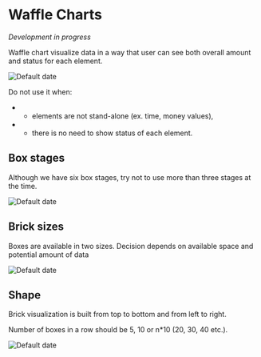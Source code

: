 # Waffle Charts
*Development in progress*

Waffle chart visualize data in a way that user can see both overall amount and status for each element.

![Default date](src/style/assets/wafchar1.jpg)

Do not use it when:
- - elements are not stand-alone (ex. time, money values),
- - there is no need to show status of each element.


## Box stages
Although we have six box stages, try not to use more than three stages at the time.

![Default date](src/style/assets/wafchar2.jpg)

## Brick sizes
Boxes are available in two sizes. Decision depends on available space and potential amount of data

![Default date](src/style/assets/wafchar3.jpg)

## Shape
Brick visualization is built from top to bottom and from left to right.

Number of boxes in a row should be 5, 10 or n*10 (20, 30, 40 etc.).

![Default date](src/style/assets/wafchar4.jpg)

